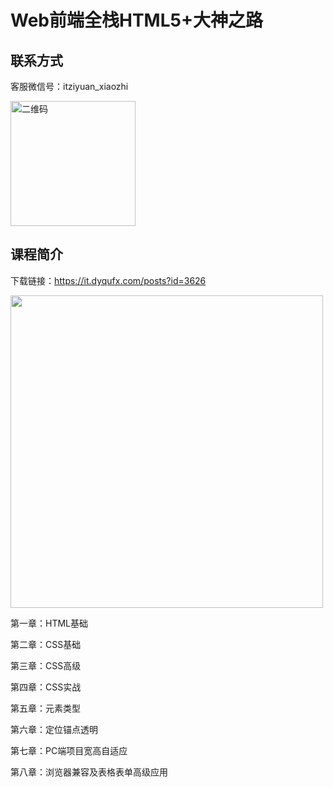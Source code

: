 # Web前端全栈HTML5+大神之路

## 联系方式

客服微信号：itziyuan_xiaozhi

<img src="https://ziyuanyun.oss-cn-guangzhou.aliyuncs.com/common/20240614073449/666b82192834a.jpg" width="200" height="200" alt="二维码">

## 课程简介

下载链接：https://it.dyqufx.com/posts?id=3626

<img src="https://ziyuanyun.oss-cn-guangzhou.aliyuncs.com/yun/20240515185240/664493f88cc35.jpg" width="500" alt="">

  

 第一章：HTML基础

 第二章：CSS基础

 第三章：CSS高级

 第四章：CSS实战

 第五章：元素类型

 第六章：定位锚点透明

 第七章：PC端项目宽高自适应

 第八章：浏览器兼容及表格表单高级应用

  